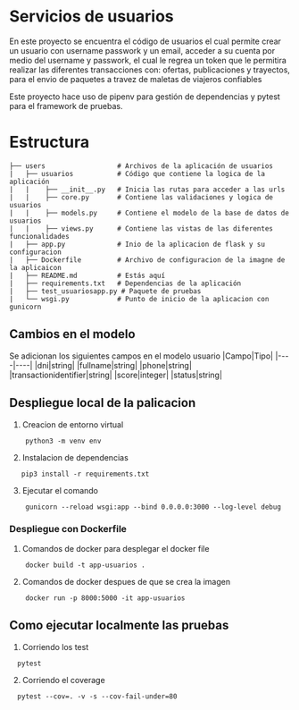# Servicios de usuarios 

En este proyecto se encuentra el código de usuarios el cual permite crear un usuario con username
passwork y un email, acceder a su cuenta por medio del username y passwork, el cual le regrea un token 
que le permitira realizar las diferentes transacciones con: ofertas, publicaciones y trayectos, para el 
envio de paquetes a travez de maletas de viajeros confiables 

Este proyecto hace uso de pipenv para gestión de dependencias y pytest para el framework de pruebas.

# Estructura

````
├── users                  # Archivos de la aplicación de usuarios 
|   ├── usuarios           # Código que contiene la logica de la aplicación
|   |    ├── __init__.py   # Inicia las rutas para acceder a las urls
|   |    ├── core.py       # Contiene las validaciones y logica de usuarios
|   |    ├── models.py     # Contiene el modelo de la base de datos de usuarios
|   |    ├── views.py      # Contiene las vistas de las diferentes funcionalidades 
|   ├── app.py             # Inio de la aplicacion de flask y su configuracion
|   ├── Dockerfile         # Archivo de configuracion de la imagne de la aplicaicon
|   ├── README.md          # Estás aquí
|   ├── requirements.txt   # Dependencias de la aplicación
|   ├── test_usuariosapp.py # Paquete de pruebas
|   └── wsgi.py            # Punto de inicio de la aplicacion con gunicorn 
````

## Cambios en el modelo

Se adicionan los siguientes campos en el modelo usuario 
|Campo|Tipo|
|----|----|
|dni|string|
|fullname|string|
|phone|string|
|transactionidentifier|string|
|score|integer|
|status|string|


## Despliegue local de la palicacion

1. Creacion de entorno virtual
```shell
    python3 -m venv env
```
2. Instalacion de dependencias 
```shell
   pip3 install -r requirements.txt 
```
3. Ejecutar el comando
```shell
    gunicorn --reload wsgi:app --bind 0.0.0.0:3000 --log-level debug
```
### Despliegue con Dockerfile

1. Comandos de docker para desplegar el docker file
```shell
    docker build -t app-usuarios .
```
2. Comandos de docker despues de que se crea la imagen
```shell
    docker run -p 8000:5000 -it app-usuarios
```

## Como ejecutar localmente las pruebas

1. Corriendo los test
```shell
  pytest
```
2. Corriendo el coverage 
```shell
  pytest --cov=. -v -s --cov-fail-under=80
```
